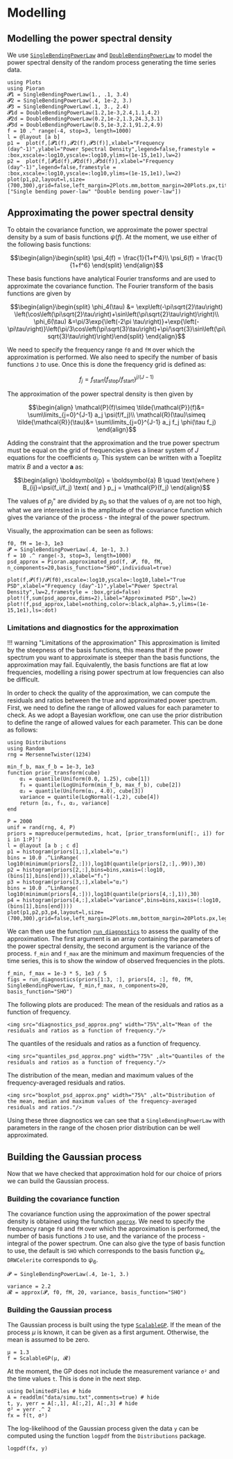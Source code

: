 # Modelling

## Modelling the power spectral density

We use [`SingleBendingPowerLaw`](@ref) and [`DoubleBendingPowerLaw`](@ref) to model the power spectral density of the random process generating the time series data.

```@example modelling
using Plots
using Pioran 
𝓟1 = SingleBendingPowerLaw(1., .1, 3.4) 
𝓟2 = SingleBendingPowerLaw(.4, 1e-2, 3.)
𝓟3 = SingleBendingPowerLaw(.1, 3., 2.4)
𝓟1d = DoubleBendingPowerLaw(1.2,1e-3,2.4,1.1,4.2)
𝓟2d = DoubleBendingPowerLaw(0.2,1e-2,1.3,24.3,3.1)
𝓟3d = DoubleBendingPowerLaw(0.5,1e-3,2.1,91.2,4.9)
f = 10 .^ range(-4, stop=3, length=1000)
l = @layout [a b] 
p1 =  plot(f,[𝓟1(f),𝓟2(f),𝓟3(f)],xlabel="Frequency (day^-1)",ylabel="Power Spectral Density",legend=false,framestyle = :box,xscale=:log10,yscale=:log10,ylims=(1e-15,1e1),lw=2)
p2 =  plot(f,[𝓟1d(f),𝓟2d(f),𝓟3d(f)],xlabel="Frequency (day^-1)",legend=false,framestyle = :box,xscale=:log10,yscale=:log10,ylims=(1e-15,1e1),lw=2) 
plot(p1,p2,layout=l,size=(700,300),grid=false,left_margin=2Plots.mm,bottom_margin=20Plots.px,title=["Single bending power-law" "Double bending power-law"])
```

## Approximating the power spectral density

To obtain the covariance function, we approximate the power spectral density by a sum of basis functions $\psi(f)$. At the moment, we use either of the following basis functions:

```math
\begin{align}\begin{split}
\psi_4(f) = \frac{1}{1+f^4}\\
\psi_6(f) = \frac{1}{1+f^6}
\end{split}
\end{align}
```
These basis functions have analytical Fourier transforms and are used to approximate the covariance function. The Fourier transform of the basis functions are given by

```math
\begin{align}\begin{split}
\phi_4(\tau) &= \exp\left(-\pi\sqrt{2}\tau\right) \left(\cos\left(\pi\sqrt{2}\tau\right)+\sin\left(\pi\sqrt{2}\tau\right)\right)\\
\phi_6(\tau) &=\pi/3\exp{\left(-2\pi \tau\right)}+\exp{\left(-\pi\tau\right)}\left(\pi/3\cos\left(\pi\sqrt{3}\tau\right)+\pi/\sqrt{3}\sin\left(\pi\sqrt{3}\tau\right)\right)\end{split}
\end{align}
```

We need to specify the frequency range `f0` and `fM` over which the approximation is performed. We also need to specify the number of basis functions `J` to use. Once this is done the frequency grid is defined as:

```math
f_j=f_\mathrm{start}\left({f_\mathrm{stop}}/{f_\mathrm{start}}\right)^{j/(J-1)}
```

The approximation of the power spectral density is then given by

```math
\begin{align}
    \mathcal{P}(f)\simeq \tilde{\mathcal{P}}(f)&=  \sum\limits_{j=0}^{J-1} a_j \psi(f/f_j)\\
    \mathcal{R}(\tau)\simeq \tilde{\mathcal{R}}(\tau)&= \sum\limits_{j=0}^{J-1} a_j f_j \phi(\tau f_j)
\end{align}
```

Adding the constraint that the approximation and the true power spectrum must be equal on the grid of frequencies gives a linear system of $J$ equations for the coefficients $a_j$. This system can be written with a Toeplitz matrix $B$  and a vector $\boldsymbol{a}$ as:

```math
\begin{align}
\boldsymbol{p} = \boldsymbol{a} B \quad \text{where } B_{ij}=\psi(f_i/f_j) \text{ and } p_j = \mathcal{P}(f_j)
\end{align}
```

The values of $p_j$" are divided by $p_0$ so that the values of $a_j$ are not too high, what we are interested in is the amplitude of the covariance function which gives the variance of the process - the integral of the power spectrum.

Visually, the approximation can be seen as follows:
```@example modelling
f0, fM = 1e-3, 1e3
𝓟 = SingleBendingPowerLaw(.4, 1e-1, 3.)
f = 10 .^ range(-3, stop=3, length=1000)
psd_approx = Pioran.approximated_psd(f, 𝓟, f0, fM, n_components=20,basis_function="SHO",individual=true)

plot(f,𝓟(f)/𝓟(f0),xscale=:log10,yscale=:log10,label="True PSD",xlabel="Frequency (day^-1)",ylabel="Power Spectral Density",lw=2,framestyle = :box,grid=false)
plot!(f,sum(psd_approx,dims=2),label="Approximated PSD",lw=2)
plot!(f,psd_approx,label=nothing,color=:black,alpha=.5,ylims=(1e-15,1e1),ls=:dot)
```

### Limitations and diagnostics for the approximation

!!! warning "Limitations of the approximation"
    This approximation is limited by the steepness of the basis functions, this means that if the power spectrum you want to approximate is steeper than the basis functions, the approximation may fail. Equivalently, the basis functions are flat at low frequencies, modelling a rising power spectrum at low frequencies can also be difficult.

In order to check the quality of the approximation, we can compute the residuals and ratios between the true and approximated power spectrum. First, we need to define the range of allowed values for each parameter to check. As we adopt a Bayesian workflow, one can use the prior distribution to define the range of allowed values for each parameter. This can be done as follows:

```@example modelling
using Distributions
using Random
rng = MersenneTwister(1234) 

min_f_b, max_f_b = 1e-3, 1e3
function prior_transform(cube)
    α₁ = quantile(Uniform(0.0, 1.25), cube[1])
    f₁ = quantile(LogUniform(min_f_b, max_f_b), cube[2])
    α₂ = quantile(Uniform(α₁, 4.0), cube[3])
    variance = quantile(LogNormal(-1,2), cube[4])
    return [α₁, f₁, α₂, variance]
end

P = 2000
unif = rand(rng, 4, P) 
priors = mapreduce(permutedims, hcat, [prior_transform(unif[:, i]) for i in 1:P]')
l = @layout [a b ; c d]
p1 = histogram(priors[1,:],xlabel="α₁")
bins = 10.0 .^LinRange( log10(minimum(priors[2,:])),log10(quantile(priors[2,:],.99)),30)
p2 = histogram(priors[2,:],bins=bins,xaxis=(:log10,(bins[1],bins[end])),xlabel="f₁")
p3 = histogram(priors[3,:],xlabel="α₂")
bins = 10.0 .^LinRange( log10(minimum(priors[4,:])),log10(quantile(priors[4,:],1)),30)
p4 = histogram(priors[4,:],xlabel="variance",bins=bins,xaxis=(:log10,(bins[1],bins[end])))
plot(p1,p2,p3,p4,layout=l,size=(700,300),grid=false,left_margin=2Plots.mm,bottom_margin=20Plots.px,legend=false)
```

We can then use the function [`run_diagnostics`](@ref) to assess the quality of the approximation. 
The first argument is an array containing the parameters of the power spectral density, the second argument is the variance of the process. `f_min` and `f_max` are the minimum and maximum frequencies of the time series, this is to show the window of observed frequencies in the plots.

```@example modelling
f_min, f_max = 1e-3 * 5, 1e3 / 5
figs = run_diagnostics(priors[1:3, :], priors[4, :], f0, fM, SingleBendingPowerLaw, f_min,f_max, n_components=20, basis_function="SHO")
```

The following plots are produced:
The mean of the residuals and ratios as a function of frequency.
```@raw html
<img src="diagnostics_psd_approx.png" width="75%",alt="Mean of the residuals and ratios as a function of frequency."/>
```
The quantiles of the residuals and ratios as a function of frequency. 
```@raw html
<img src="quantiles_psd_approx.png" width="75%" ,alt="Quantiles of the residuals and ratios as a function of frequency."/>
```
The distribution of the mean, median and maximum values of the frequency-averaged residuals and ratios.
```@raw html
<img src="boxplot_psd_approx.png" width="75%" ,alt="Distribution of the mean, median and maximum values of the frequency-averaged residuals and ratios."/>
```
Using these three diagnostics we can see that a `SingleBendingPowerLaw` with parameters in the range of the chosen prior distribution can be well approximated.


## Building the Gaussian process

Now that we have checked that approximation hold for our choice of priors we can build the Gaussian process.

### Building the covariance function

The covariance function using the approximation of the power spectral density is obtained using the function [`approx`](@ref). We need to specify the frequency range `f0` and `fM` over which the approximation is performed, the number of basis functions `J` to use, and the variance of the process - integral of the power spectrum. One can also give the type of basis function to use, the default is `SHO` which corresponds to the basis function $\psi_4$, `DRWCelerite` corresponds to $\psi_6$.

```@example modelling
𝓟 = SingleBendingPowerLaw(.4, 1e-1, 3.)

variance = 2.2
𝓡 = approx(𝓟, f0, fM, 20, variance, basis_function="SHO")
```

### Building the Gaussian process

The Gaussian process is built using the type [`ScalableGP`](@ref). If the mean of the process $\mu$ is known, it can be given as a first argument. Otherwise, the mean is assumed to be zero.

```@example modelling
μ = 1.3 
f = ScalableGP(μ, 𝓡)
```
At the moment, the GP does not include the measurement variance `σ²` and the time values `t`. This is done in the next step.
```@example modelling
using DelimitedFiles # hide
A = readdlm("data/simu.txt",comments=true) # hide
t, y, yerr = A[:,1], A[:,2], A[:,3] # hide
σ² = yerr .^ 2 
fx = f(t, σ²)
```
The log-likelihood of the Gaussian process given the data `y` can be computed using the function `logpdf` from the `Distributions` package.
```@example modelling
logpdf(fx, y)
```